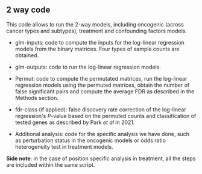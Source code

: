 ## 2 way code

This code allows to run the 2-way models, including oncogenic (across cancer types and subtypes), treatment and confounding factors models.

- glm-inputs: code to compute the inputs for the log-linear regression models from the binary matrices. Four types of sample counts are obtained.

- glm-outputs: code to run the log-linear regression models.

- Permut: code to compute the permutated matrices, run the log-linear regression models using the permuted matrices, obtain the number of false significant pairs and compute the average FDR as described in the Methods section.

- fdr-class (if applied): false discovery rate correction of the log-linear regression's *P*-value based on the permuted counts and classification of tested genes as described by Park *et al* in 2021.

- Additional analysis: code for the specific analysis we have done, such as perturbation status in the oncogenic models or odds ratio heterogeneity test in treatment models.

**Side note**: in the case of position specific analysis in treatment, all the steps are included within the same script.
